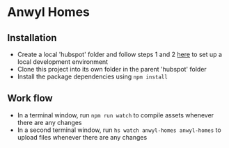 # Anwyl Homes

## Installation

- Create a local 'hubspot' folder and follow steps 1 and 2 [here](https://developers.hubspot.com/docs/cms/guides/getting-started) to set up a local development environment
- Clone this project into its own folder in the parent 'hubspot' folder
- Install the package dependencies using ```npm install```

## Work flow 

- In a terminal window,  run ```npm run watch``` to compile assets whenever there are any changes
- In a second terminal window, run ```hs watch anwyl-homes anwyl-homes``` to upload files whenever there are any changes